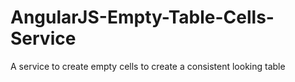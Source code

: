 AngularJS-Empty-Table-Cells-Service
===================================

A service to create empty cells to create a consistent looking table

